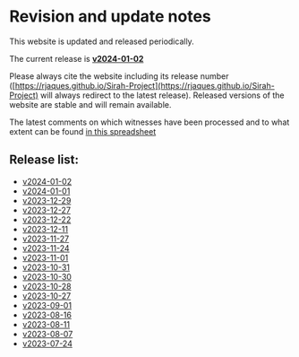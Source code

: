 # Revision and update notes

This website is updated and released periodically. 

The current release is **[v2024-01-02](https://rjaques.github.io/Sirah-Project/v2024-01-02)**

Please always cite the website including its release number 
([https://rjaques.github.io/Sirah-Project](https://rjaques.github.io/Sirah-Project) 
will always redirect to the latest release).
Released versions of the website are stable and will remain available.

The latest comments on which witnesses have been processed and to what extent can be found 
[in this spreadsheet](https://docs.google.com/spreadsheets/d/117bKv_8te1b0pbbxRuiTlpl-t45IenJiRSENa6-0f7w/edit?usp=sharing)

## Release list:
<!-- INSERT NEWER VERSION BELOW THIS -->
* [v2024-01-02](https://rjaques.github.io/Sirah-Project/v2024-01-02)
* [v2024-01-01](https://rjaques.github.io/Sirah-Project/v2024-01-01)
* [v2023-12-29](https://rjaques.github.io/Sirah-Project/v2023-12-29)
* [v2023-12-27](https://rjaques.github.io/Sirah-Project/v2023-12-27)
* [v2023-12-22](https://rjaques.github.io/Sirah-Project/v2023-12-22)
* [v2023-12-11](https://rjaques.github.io/Sirah-Project/v2023-12-11)
* [v2023-11-27](https://rjaques.github.io/Sirah-Project/v2023-11-27)
* [v2023-11-24](https://rjaques.github.io/Sirah-Project/v2023-11-24)
* [v2023-11-01](https://rjaques.github.io/Sirah-Project/v2023-11-01)
* [v2023-10-31](https://rjaques.github.io/Sirah-Project/v2023-10-31)
* [v2023-10-30](https://rjaques.github.io/Sirah-Project/v2023-10-30)
* [v2023-10-28](https://rjaques.github.io/Sirah-Project/v2023-10-28)
* [v2023-10-27](https://rjaques.github.io/Sirah-Project/v2023-10-27)
* [v2023-09-01](https://rjaques.github.io/Sirah-Project/v2023-09-01)
* [v2023-08-16](https://rjaques.github.io/Sirah-Project/v2023-08-16)
* [v2023-08-11](https://rjaques.github.io/Sirah-Project/v2023-08-11/)
* [v2023-08-07](https://rjaques.github.io/Sirah-Project/v2023-08-07/)
* [v2023-07-24](https://rjaques.github.io/Sirah-Project/v2023-07-24/)
